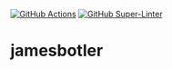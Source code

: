 [![GitHub Actions](https://img.shields.io/endpoint.svg?url=https%3A%2F%2Factions-badge.atrox.dev%2Fatrox%2Fsync-dotenv%2Fbadge&label=build&logo=none)](https://actions-badge.atrox.dev/atrox/ralphschuler/jamesbotler)
[![GitHub Super-Linter](https://github.com/ralphschuler/jamesbotler/workflows/Lint%20Code%20Base/badge.svg)](https://github.com/marketplace/actions/super-linter)

# jamesbotler
